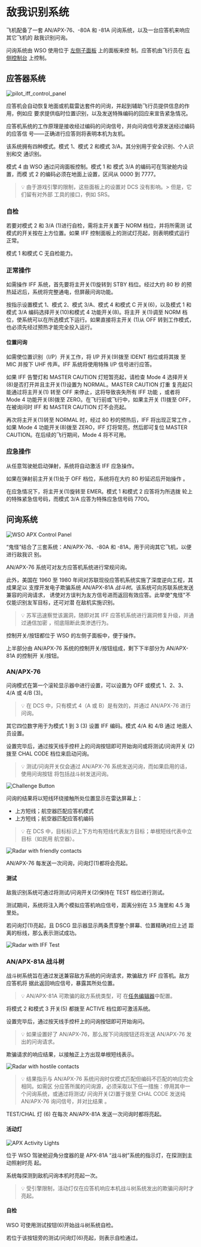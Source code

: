 # 敌我识别系统

飞机配备了一套 AN/APX-76、-80A 和 -81A 问询系统，以及一台应答机来响应其它飞机的
敌我识别问询。

问询系统由 WSO 使用位于
[左侧子面板](../cockpit/wso/left_sub_panel.md#apx-80-control-panel) 上的面板来控
制。应答机由飞行员在
[右侧控制台](../cockpit/pilot/right_console/center_section.md#iff-control-panel)
上控制。

## 应答器系统

![pilot_iff_control_panel](../img/pilot_iff_panel.jpg)

应答机会自动恢复地面或机载雷达套件的问询，并起到辅助飞行员提供信息的作用，例如应
要求提供临时位置识别，以及发送特殊编码的回应来宣告紧急情况。

应答机系统的工作原理是接收经过编码的问询信号，并向问询信号源发送经过编码的应答信
号——正确进行应答则将表明本机为友机。

该系统拥有四种模式。模式 1、模式 2 和模式 3/A，其分别用于安全识别、个人识别和交
通识别。

模式 4 由 WSO 通过问询面板控制。模式 1 和 模式 3/A 的编码可在驾驶舱内设置，而模
式 2 的编码必须在地面上设置，区间从 0000 到 7777。

> 💡 由于游戏引擎的限制，这些面板上的设置对 DCS 没有影响。> 但是，它们留有对外部
> 工具的接口，例如 SRS。

### 自检

若要对模式 2 和 3/A (<num>1</num>)进行自检，需将主开关置于 NORM 档位，并将所需测
试模式的开关按在上方位置。如果 IFF 控制面板上的测试灯亮起，则表明模式运行正常。

模式 1 和模式 C 无自检能力。

### 正常操作

如需操作 IFF 系统，首先要将主开关(<num>1</num>)旋转到 STBY 档位。经过大约 80 秒
的预热延迟后，系统将完整通电，但屏蔽问询功能。

按指示设置模式 1、模式 2、模式 3/A、模式 4 和模式 C 开关(<num>6</num>)，以及模式
1 和模式 3/A 编码选择开关(<num>10</num>)和模式 4 功能开关(<num>8</num>)。将主开
关(<num>1</num>)调至 NORM 档位，使系统可以在所选模式下运行。如果直接将主开关
(<num>1</num>)从 OFF 转到工作模式，也必须先经过预热才能完全投入运行。

#### 位置问询

如需使位置识别（I/P）开关工作，将 I/P 开关(<num>9</num>)拨至 IDENT 档位或将其拨
至 MIC 并按下 UHF 传声。IFF 系统将使用特殊 I/P 信号进行应答。

如果 IFF 告警灯和 MASTER CAUTION 灯短暂亮起，请检查 Mode 4 选择开关
(<num>8</num>)是否打开并且主开关(<num>1</num>)设置为 NORMAL。MASTER CAUTION 灯重
复亮起只能通过将主开关(<num>1</num>) 转至 OFF 来停止，这将导致丧失所有 IFF 功能
，或者将 Mode 4 功能开关(<num>8</num>)拨至 ZERO。在飞行前或飞行中，如果主开关
(<num>1</num>)拨至 OFF，在被询问时 IFF 和 MASTER CAUTION 灯不会亮起。

再次将主开关(<num>1</num>)转至 NORMAL 时，经过 80 秒的预热后，IFF 将出现正常工作
。如果 Mode 4 功能开关(<num>8</num>)拨至 ZERO，IFF 灯将常亮，然后即可复位 MASTER
CAUTION。在后续的飞行期间，Mode 4 将不可用。

### 应急操作

从任意驾驶舱启动弹射，系统将自动激活 IFF 应急操作。

如果在弹射前主开关(<num>1</num>)处于 OFF 档位，系统将在大约 80 秒延迟后开始操作
。

在应急情况下，将主开关(<num>1</num>)旋转至 EMER。模式 1 和模式 2 应答将为所选拨
轮上的特殊紧急信号码，而模式 3/A 应答为特殊应急信号码 7700。

## 问询系统

![WSO APX Control Panel](../img/wso_apx_80.jpg)

“鬼怪”结合了三套系统：AN/APX-76、-80A 和 -81A，用于问询其它飞机，以便进行敌我识
别。

AN/APX-76 系统可对友方应答机系统进行常规问询。

此外，美国在 1960 至 1980 年间对苏联现役应答机系统实施了深度逆向工程，其成果足以
支撑开发电子欺骗系统 AN/APX-81A _战斗树_。该系统可向苏联系统发送兼容的问询请求，
诱使对方误判为友方信号进而返回有效应答。此举使"鬼怪"不仅能识别友军目标，还可对潜
在敌机实施识别。

> 💡 苏军迅速察觉该漏洞，随即对其 IFF 应答机系统进行漏洞修复升级，并通过通信加密
> ，彻底阻断此类渗透行为。

控制开关/按钮都位于 WSO 的左侧子面板中，便于操作。

上半部分由 AN/APX-76 系统的控制开关/按钮组成，剩下下半部分为 AN/APX-81A 的控制开
关/按钮。

### AN/APX-76

问询模式在第一个滚轮显示器中进行设置，可以设置为 OFF 或模式 1、2、3、4/A 或 4/B
(<num>3</num>)。

> 💡 在 DCS 中，只有模式 4（A 或 B）是有效的，并通过 AN/APX-76 进行问询。

其它四位数字用于为模式 1 到 3 (<num>3</num>) 设置 IFF 编码。模式 4/A 和 4/B 通过
地面人员设置。

设置完毕后，通过按天线手控杆上的问询按钮即可开始询问或将测试/问询开关
(<num>2</num>)拨至 CHAL CODE 档位来启动问询。

> 💡 测试/问询开关仅会通过 AN/APX-76 系统发送问询，而如果启用的话，使用问询按钮
> 将包括战斗树发送问询。

![Challenge Button](../img/wso_antenna_hand_control_challenge_button.jpg)

问询的结果将以短线环绕接触所处位置显示在雷达屏幕上：

- 上方短线；航空器匹配应答机模式
- 上方短线；航空器匹配应答机编码

> 💡 在 DCS 中，目标标识上下方均有短线代表友方目标；单根短线代表中立目标（如民用
> 航空器）。

![Radar with friendly contacts](../img/radar_iff_friendly.jpg)

AN/APX-76 每发送一次问询，问询灯(<num>1</num>)都将会亮起。

#### 测试

敌我识别系统可通过将测试/问询开关(<num>2</num>)保持在 TEST 档位进行测试。

测试期间，系统将注入两个模拟应答机响应信号，距离分别在 3.5 海里和 4.5 海里处。

若问询灯(<num>1</num>)亮起，且 DSCG 显示器显示两条贯穿整个屏幕、位置精确对应上述
距离的标线，那么表示测试成功。

![Radar with IFF Test](../img/radar_iff_test.jpg)

### AN/APX-81A 战斗树

战斗树系统旨在通过发送兼容敌方系统的问询请求，欺骗敌方 IFF 应答机。敌方应答机将
据此返回响应信号，暴露其所处位置。

> 💡 AN/APX-81A 可欺骗的敌方系统类型，可
> 在[任务编辑器](../dcs/mission_editor.md#combat-tree-spoofable)中配置。

将模式 2 和模式 3 开关(<num>5</num>) 都拨至 ACTIVE 档位即可激活系统。

设置完毕后，通过按天线手控杆上的问询按钮即可开始询问。

> 💡 如果设置好了 AN/APX-76，那么按下问询按钮还将发送 AN/APX-76 发出的问询请求。

欺骗请求的响应结果，以接触正上方出现单根短线表示。

![Radar with hostile contacts](../img/radar_iff_hostile.jpg)

> 💡 结果指示与 AN/APX-76 系统问询时仅模式匹配但编码不匹配的响应完全相同。如需区
> 分应答所属的问询源，必须采取以下任一措施：停用其中一个问询系统，或通过将测试/
> 问询开关(<num>2</num>)置于拨至 CHAL CODE 发送纯 AN/APX-76 询问信号，并对比结果
> 。

TEST/CHAL 灯 (<num>6</num>) 在每次 AN/APX-81A 发送一次问询时都将亮起。

#### 活动灯

![APX Activity Lights](../img/wso_apx_81_light.jpg)

位于 WSO 驾驶舱迎角分度器的是 APX-81A “战斗树”系统的指示灯，在探测到主动照射时亮
起。

系统每探测到敌机问询本机时亮起一次。

> 💡 受引擎限制，活动灯仅在应答机响应本机战斗树系统发出的欺骗问询时才亮起。

#### 自检

WSO 可使用测试按钮(<num>6</num>)开始战斗树系统自检。

若位于该按钮旁的测试/问询灯(<num>6</num>)亮起，则表示自检通过。
